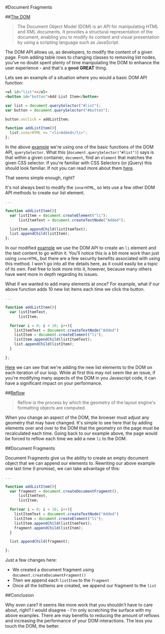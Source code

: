 #Document Fragments

##[The DOM](https://developer.mozilla.org/en-US/docs/DOM)

> The Document Object Model (DOM) is an API for manipulating HTML and XML documents. It provides a structural representation of the document, enabling you to modify its content and visual presentation by using a scripting language such as JavaScript.

The DOM API allows us, as developers, to modify the content of a given page. From adding
table rows to changing classes to removing list nodes, you've no doubt spent plenty of time
manipulating the DOM to enhance the user experience - and that's a ~~good~~ **GREAT** thing.

Lets see an example of a situation where you would a basic DOM API function:

```html
<ul id="list"></ul>
<button id="button">Add List Item</button>
```

```javascript
var list = document.querySelector("#list");
var button = document.querySelector("#button");

button.onclick = addListItem;

function addListItem(){
  list.innerHTML += "<li>Added</li>";
};
```

In the above [example](http://jsfiddle.net/ChaseWest/JU2vp/) we're using one of the basic functions of
the DOM API, `querySelector`. What this (`document.querySelector("#list")`) says is that within a given
container, `document`, find an `element` that matches the given CSS selector. If you're familiar with
CSS Selectors (or jQuery) this should look familiar. If not you can read more about them [here](https://developer.mozilla.org/en-US/docs/Web/Guide/CSS/Getting_Started/Selectors).

That seems simple enough, right?

It's not always best to modify the `innerHTML`, so lets use a few other DOM API methods to create our
list element.

```javascript
...

function addListItem(){
  var listItem = document.createElement("li");
      listItemText = document.createTextNode("Added");

  listItem.appendChild(listItemText);
  list.appendChild(listItem);
};

```

In our modified [example](http://jsfiddle.net/ChaseWest/JU2vp/1/) we use the DOM API to create an `li` element
and the text content to go within it. You'll notice this is a bit more work than just using `innerHTML`, but
there are a few security benefits associated with using this method. I won't go into all the details here, as it
could easily be a topic of its own. Feel free to look more into it, however, because many others have went more
in depth regarding its issues.

What if we wanted to add many elements at once? For example, what if our above function adds 10 new list items
each time we click the button.


```javascript
...

function addListItem(){
  var listItemText,
      listItem;

  for(var i = 0; i < 10; i++){
    listItemText = document.createTextNode("Added")  
    listItem = document.createElement("li");
    listItem.appendChild(listItemText);
    list.appendChild(listItem);
  }

};

```

[Here](http://jsfiddle.net/ChaseWest/JU2vp/3/) we can see that we're adding the new list elements to the DOM on
each iteration of our loop. While at first this may not seem like an issue, if you're modifying many aspects of
the DOM in you Javascript code, it can have a significant impact on your performance.


##[Reflow](http://www-archive.mozilla.org/newlayout/doc/reflow.html)

> Reflow is the process by which the geometry of the layout engine's formatting objects are computed.

When you change an aspect of the DOM, the browser must adjust any geometry that
may have changed. It's simple to see here that by adding elements over and over
to the DOM that the geometry on the page must be recalculated each time. Going
back to our example above, the page would be forced to reflow each time we add
a new `li` to the DOM.

##Document Fragments

Document Fragments give us the ability to create an empty document object
that we can append our elements to. Rewriting our above example one last time
(I promise), we can take advantage of this:

```javascript
...

function addListItem(){
  var fragment = document.createDocumentFragment(),
      listItemText,
      listItem;

  for(var i = 0; i < 10; i++){
    listItemText = document.createTextNode("Added")  
    listItem = document.createElement("li");
    listItem.appendChild(listItemText);
    fragment.appendChild(listItem);
  }

  list.appendChild(fragment);

};

```
Just a few changes here:

- We created a document fragment using `document.createDocumentFragment()`
- Then we append each `listItem` to the `fragment`
- Once all the listItems are created, we append our fragment to the `list`

##Conclusion

Why even care? It seems like more work that you shouldn't have to care about, right?
I would disagree - I'm only scratching the surface with my above examples.
There are may benefits to reducing the amount of reflows and increasing the
performance of your DOM interactions. The less you touch the DOM, the better.
